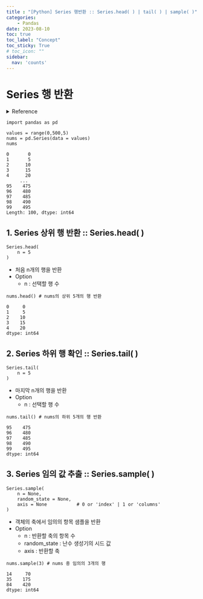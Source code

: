 ```yaml
---
title : "[Python] Series 행반환 :: Series.head( ) | tail( ) | sample( )"
categories:
    - Pandas
date: 2023-08-10
toc: true
toc_label: "Concept"
toc_sticky: True
# toc_icon: ""
sidebar:
  nav: 'counts'
---
```


# Series 행 반환

<details>
    <summary>Reference</summary>
        Pandas In Action
</details>

```
import pandas as pd

values = range(0,500,5)
nums = pd.Series(data = values)
nums
```

```
0       0
1       5
2      10
3      15
4      20
     ... 
95    475
96    480
97    485
98    490
99    495
Length: 100, dtype: int64
```

## 1\. Series 상위 행 반환 :: Series.head( )

```
Series.head(
    n = 5
)
```

-   처음 n개의 행을 반환
-   Option
    -   n : 선택할 행 수

```
nums.head() # nums의 상위 5개의 행 반환
```

```
0     0
1     5
2    10
3    15
4    20
dtype: int64
```

## 2\. Series 하위 행 확인 :: Series.tail( )

```
Series.tail(
    n = 5
)
```

-   마지막 n개의 행을 반환
-   Option
    -   n : 선택할 행 수

```
nums.tail() # nums의 하위 5개의 행 반환
```

```
95    475
96    480
97    485
98    490
99    495
dtype: int64
```

## 3\. Series 임의 값 추출 :: Series.sample( )

```
Series.sample(
    n = None,
    random_state = None,  
    axis = None           # 0 or 'index' | 1 or 'columns'
)
```

-   객체의 축에서 임의의 항목 샘플을 반환
-   Option
    -   n : 반환할 축의 항목 수
    -   random\_state : 난수 생성기의 시드 값
    -   axis : 반환할 축

```
nums.sample(3) # nums 중 임의의 3개의 행
```

```
14     70
35    175
84    420
dtype: int64
```